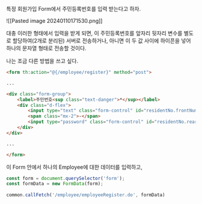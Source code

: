 특정 회원가입 Form에서 주민등록번호를 입력 받는다고 하자.

![[Pasted image 20240110171530.png]]

대충 이러한 형태에서 입력을 받게 되면, 이 주민등록번호를 앞자리 뒷자리 변수를 별도로 할당하여(2개로 분리된) 서버로 전송하거나, 아니면 이 두 값 사이에 하이픈을 넣어 하나의 문자열 형태로 전송할 것이다.

나는 조금 다른 방법을 쓰고 싶다.

```html
<form th:action="@{/employee/register}" method="post">

...

<div class="form-group">  
    <label>주민번호<sup class="text-danger">*</sup></label>  
    <div class="d-flex">  
        <input type="text" class="form-control" id="residentNo.frontNumber" name="residentNo.frontNumber" maxlength="6" required style="width: 40%;">  
        <span class="mx-2">-</span>  
        <input type="password" class="form-control" id="residentNo.rearNumber" name="residentNo.rearNumber" maxlength="7" required style="width: 40%;">  
    </div>  
</div>

...

</form>
```

이 Form 안에서 하나의 Employee에 대한 데이터를 입력하고,

```javascript
const form = document.querySelector('form');  
const formData = new FormData(form);  
  
common.callFetch('/employee/employeeRegister.do', formData)
```
